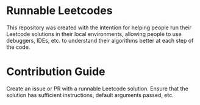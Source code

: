 # Runnable Leetcodes
This repository was created with the intention for helping people run their Leetcode solutions in their local environments, allowing people to use debuggers, IDEs, etc. to understand their algorithms better at each step of the code. 

# Contribution Guide
Create an issue or PR with a runnable Leetcode solution. Ensure that the solution has sufficient instructions, default arguments passed, etc.